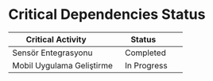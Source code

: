 # Critical Dependencies Status

| Critical Activity         | Status         |
|----------------------------|----------------|
| Sensör Entegrasyonu        | Completed      |
| Mobil Uygulama Geliştirme  | In Progress    |
